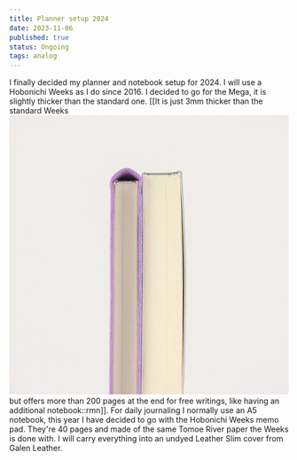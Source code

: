```yaml
---
title: Planner setup 2024
date: 2023-11-06
published: true
status: Ongoing
tags: analog 
---
```


I finally decided my planner and notebook setup for 2024. I will use a Hobonichi Weeks as I do since 2016. I decided to go for the Mega, it is slightly thicker than the standard one. [[It is just 3mm thicker  than the standard Weeks ![Weeks Mega](/assets/postimg/weeks-mega.jpg) but offers more than 200 pages at the end for free writings, like having an additional notebook::rmn]]. For daily journaling I normally use an A5 notebook, this year I have decided to go with the Hobonichi Weeks memo pad. They're 40 pages and made of the same Tomoe River paper the Weeks is done with. I will carry everything into an undyed Leather Slim cover from Galen Leather.